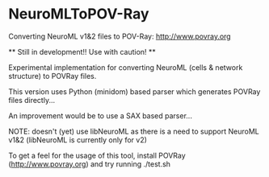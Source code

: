 NeuroMLToPOV-Ray
================

Converting NeuroML v1&amp;2 files to POV-Ray: http://www.povray.org

** Still in development!! Use with caution! **


Experimental implementation for converting NeuroML (cells & network structure) to POVRay files.

This version uses Python (minidom) based parser which generates POVRay files directly...

An improvement would be to use a SAX based parser...

NOTE: doesn't (yet) use libNeuroML as there is a need to support NeuroML v1&2 (libNeuroML is currently only for v2) 

To get a feel for the usage of this tool, install POVRay (http://www.povray.org) and try running ./test.sh

